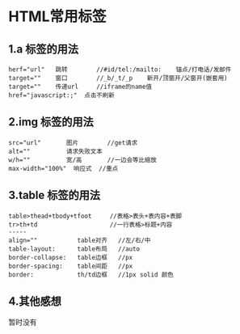 # HTML常用标签

## 1.a 标签的用法

```
herf="url"   跳转        //#id/tel:/mailto:    锚点/打电话/发邮件 
target=""    窗口        //_b/_t/_p    新开/顶窗开/父窗开(嵌套用)
target=""    传递url     //iframe的name值
href="javascript:;"  点击不刷新
```



## 2.img 标签的用法

```
src="url"	    图片        //get请求
alt=""		    请求失败文本
w/h=""		    宽/高       //一边会等比缩放
max-width="100%"  响应式  //重点
```



## 3.table 标签的用法

```
table>thead+tbody+tfoot     //表格>表头+表内容+表脚
tr>th+td                    //一行表格>标题+内容
-----
align=""           table对齐   //左/右/中
table-layout:      table布局   //auto
border-collapse:   table边框   //px
border-spacing:    table间距   //px
border:            th/td边框   //1px solid 颜色
```



## 4.其他感想

暂时没有

